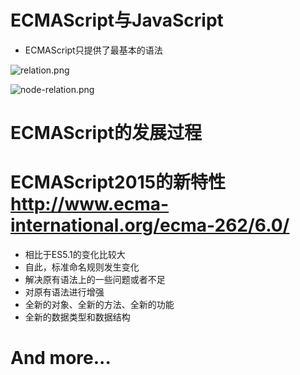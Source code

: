 # ECMAScript与JavaScript
- ECMAScript只提供了最基本的语法

![relation.png](https://wx1.sbimg.cn/2020/05/14/relation.png)

![node-relation.png](https://wx2.sbimg.cn/2020/05/14/node-relation.png)

# ECMAScript的发展过程

# ECMAScript2015的新特性  **http://www.ecma-international.org/ecma-262/6.0/**


- 相比于ES5.1的变化比较大
- 自此，标准命名规则发生变化
- 解决原有语法上的一些问题或者不足
- 对原有语法进行增强
- 全新的对象、全新的方法、全新的功能
- 全新的数据类型和数据结构

## 


# And more...